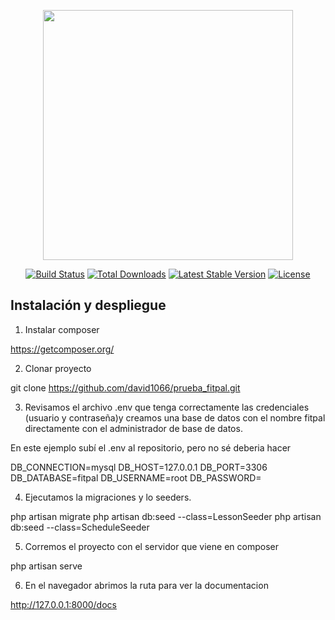 <p align="center"><a href="https://laravel.com" target="_blank"><img src="https://raw.githubusercontent.com/laravel/art/master/logo-lockup/5%20SVG/2%20CMYK/1%20Full%20Color/laravel-logolockup-cmyk-red.svg" width="400"></a></p>

<p align="center">
<a href="https://travis-ci.org/laravel/framework"><img src="https://travis-ci.org/laravel/framework.svg" alt="Build Status"></a>
<a href="https://packagist.org/packages/laravel/framework"><img src="https://img.shields.io/packagist/dt/laravel/framework" alt="Total Downloads"></a>
<a href="https://packagist.org/packages/laravel/framework"><img src="https://img.shields.io/packagist/v/laravel/framework" alt="Latest Stable Version"></a>
<a href="https://packagist.org/packages/laravel/framework"><img src="https://img.shields.io/packagist/l/laravel/framework" alt="License"></a>
</p>

## Instalación y despliegue

1. Instalar composer

https://getcomposer.org/

2. Clonar proyecto

git clone https://github.com/david1066/prueba_fitpal.git

3. Revisamos el archivo .env que tenga correctamente las credenciales (usuario y contraseña)y creamos una base de datos con el nombre fitpal directamente con el administrador de base de datos.

En este ejemplo subí el .env al repositorio, pero no sé deberia hacer

DB_CONNECTION=mysql
DB_HOST=127.0.0.1
DB_PORT=3306
DB_DATABASE=fitpal
DB_USERNAME=root
DB_PASSWORD=

4. Ejecutamos la migraciones y lo seeders.

php artisan migrate
php artisan db:seed --class=LessonSeeder
php artisan db:seed --class=ScheduleSeeder

5. Corremos el proyecto con el servidor que viene en composer

php artisan serve

6. En el navegador abrimos la ruta para ver la documentacion

http://127.0.0.1:8000/docs
